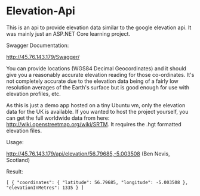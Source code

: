 # Elevation-Api
This is an api to provide elevation data similar to the google elevation api. It was mainly just an ASP.NET Core learning project. 

Swagger Documentation: 

http://45.76.143.179/Swagger/

You can provide locations (WGS84 Decimal Geocordinates) and it should give you a reasonably accurate elevation reading for those co-ordinates. It's not completely accurate due to the elevation data being of a fairly low resolution averages of the Earth's surface but is good enough for use with elevation profiles, etc.

As this is just a demo app hosted on a tiny Ubuntu vm, only the elevation data for the UK is available. If you wanted to host the project yourself, you can get the full worldwide data from here: http://wiki.openstreetmap.org/wiki/SRTM. It requires the .hgt formatted elevation files.

Usage:

http://45.76.143.179/api/elevation/56.79685,-5.003508 (Ben Nevis, Scotland) 

Result:

`
[
  {
    "coordinates": {
      "latitude": 56.79685,
      "longitude": -5.003508
    },
    "elevationInMetres": 1335
  }
]
`


